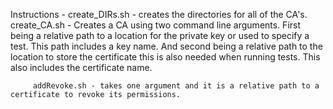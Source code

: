 
Instructions -
	     create_DIRs.sh - creates the directories for all of the CA's.
	     create_CA.sh - Creates a CA using two command line arguments. First being a relative path to a location for the private key or used to specify a test. This path includes a key name. And second being a relative path to the location to store the certificate this is also needed when running tests. This also includes the certificate name.
	     
	     addRevoke.sh - takes one argument and it is a relative path to a certificate to revoke its permissions.
	     